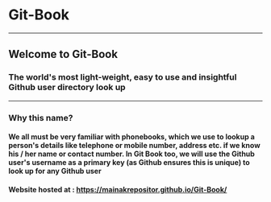 # Git-Book

<hr>

<h2>Welcome to Git-Book</h2>
<h3>The world's most light-weight, easy to use and insightful Github user directory look up</h3>


<hr>


<h3>Why this name?</h3>
<h4>We all must be very familiar with phonebooks, which we use to lookup a person's details like telephone or mobile number, address etc. if we know his / her name or contact number. In Git Book too, we will use the Github user's username as a primary key (as Github ensures this is unique) to look up for any Github user</h4>



#### Website hosted at : https://mainakrepositor.github.io/Git-Book/
